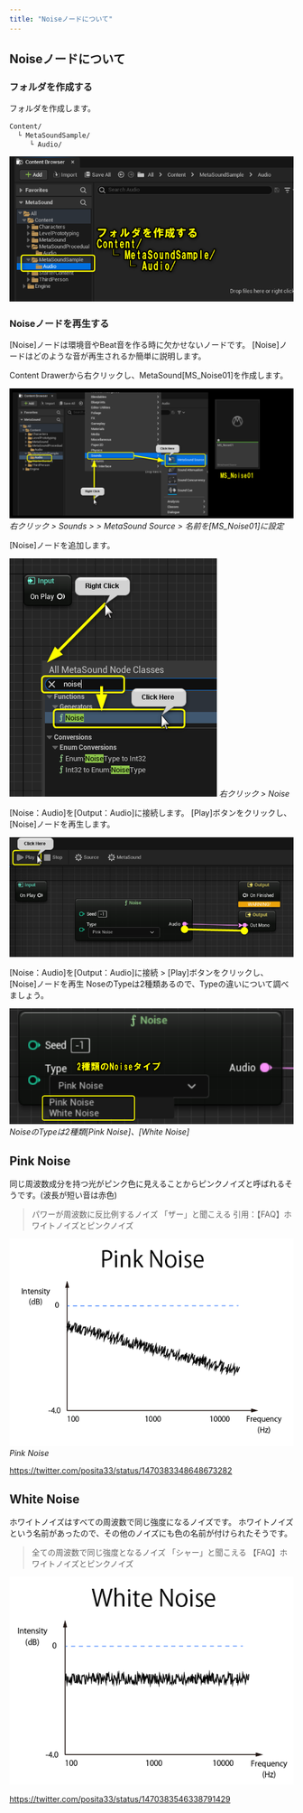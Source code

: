 ```yaml
---
title: "Noiseノードについて"
---
```


## Noiseノードについて

### フォルダを作成する

フォルダを作成します。

```
Content/
  └ MetaSoundSample/
     └ Audio/
```

![](/images/books/ue5_metasound_createsound/chapter03_noise/2022-09-30-08-17-52.png)

### Noiseノードを再生する

[Noise]ノードは環境音やBeat音を作る時に欠かせないノードです。
[Noise]ノードはどのような音が再生されるか簡単に説明します。

Content Drawerから右クリックし、MetaSound[MS_Noise01]を作成します。

![](/images/books/ue5_metasound_createsound/chapter03_noise/2022-09-30-08-28-44.png)
*右クリック > Sounds > > MetaSound Source > 名前を[MS_Noise01]に設定*

[Noise]ノードを追加します。

![](/images/books/ue5_metasound_createsound/chapter03_noise/2022-10-01-09-31-55.png)
*右クリック > Noise*

[Noise：Audio]を[Output：Audio]に接続します。
[Play]ボタンをクリックし、[Noise]ノードを再生します。

![](/images/books/ue5_metasound_createsound/chapter03_noise/2022-10-01-09-33-51.png)

[Noise：Audio]を[Output：Audio]に接続 > [Play]ボタンをクリックし、[Noise]ノードを再生
NoseのTypeは2種類あるので、Typeの違いについて調べましょう。

![](/images/books/ue5_metasound_createsound/chapter03_noise/2022-10-01-09-35-10.png)
*NoiseのTypeは2種類[Pink Noise]、[White Noise]*

## Pink Noise

同じ周波数成分を持つ光がピンク色に見えることからピンクノイズと呼ばれるそうです。(波長が短い音は赤色)

> パワーが周波数に反比例するノイズ
> 「ザー」と聞こえる
> 引用：【FAQ】ホワイトノイズとピンクノイズ

![](/images/books/ue5_metasound_createsound/chapter03_noise/2022-02-20-11-32-16.png)
*Pink Noise*

https://twitter.com/posita33/status/1470383348648673282

## White Noise

ホワイトノイズはすべての周波数で同じ強度になるノイズです。
ホワイトノイズという名前があったので、その他のノイズにも色の名前が付けられたそうです。

> 全ての周波数で同じ強度となるノイズ
>「シャー」と聞こえる
>【FAQ】ホワイトノイズとピンクノイズ

![](/images/books/ue5_metasound_createsound/chapter03_noise/2022-02-20-11-33-11.png)

https://twitter.com/posita33/status/1470383546338791429
